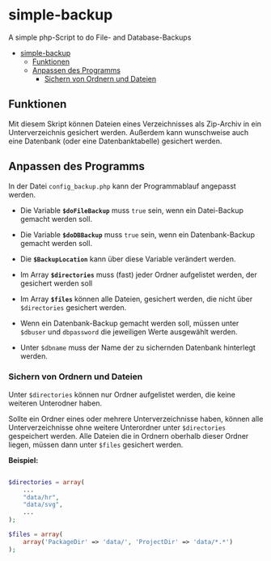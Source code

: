 # simple-backup
 A simple php-Script to do File- and Database-Backups
 
- [simple-backup](#simple-backup)
  - [Funktionen](#funktionen)
  - [Anpassen des Programms](#anpassen-des-programms)
    - [Sichern von Ordnern und Dateien](#sichern-von-ordnern-und-dateien)

 ## Funktionen
 Mit diesem Skript können Dateien eines Verzeichnisses als Zip-Archiv in ein Unterverzeichnis gesichert werden.
 Außerdem kann wunschweise auch eine Datenbank (oder eine Datenbanktabelle) gesichert werden.

 ## Anpassen des Programms
 In der Datei `config_backup.php` kann der Programmablauf angepasst werden.
 - Die Variable **`$doFileBackup`** muss `true` sein, wenn ein Datei-Backup gemacht werden soll.
 - Die Variable **`$doDBBackup`** muss `true` sein, wenn ein Datenbank-Backup gemacht werden soll.

 - Die **`$BackupLocation`** kann über diese Variable verändert werden.
 - Im Array **`$directories`** muss (fast) jeder Ordner aufgelistet werden, der gesichert werden soll
 - Im Array **`$files`** können alle Dateien, gesichert werden, die nicht über `$directories` gesichert werden.

 - Wenn ein Datenbank-Backup gemacht werden soll, müssen unter `$dbuser` und `dbpassword` die jeweiligen Werte ausgewählt werden.
 - Unter `$dbname` muss der Name der zu sichernden Datenbank hinterlegt werden.


### Sichern von Ordnern und Dateien
Unter `$directories` können nur Ordner aufgelistet werden, die keine weiteren Unterodner haben.

Sollte ein Ordner eines oder mehrere Unterverzeichnisse haben, können alle Unterverzeichnisse ohne weitere Unterordner unter `$directories` gespeichert werden.
Alle Dateien die in Ordnern oberhalb dieser Ordner liegen, müssen dann unter `$files` gesichert werden.

**Beispiel:**

```php

$directories = array(
    ...
    "data/hr",
    "data/svg",
    ...
);

$files = array(
    array('PackageDir' => 'data/', 'ProjectDir' => 'data/*.*')
);

```